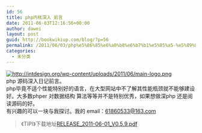 ```yaml
---
id: 56
title: php内核深入 前言
date: 2011-06-03T12:16:56+00:00
author: dawei
layout: post
guid: http://bookwikiup.com/blog/?p=56
permalink: /2011/06/03/php%e5%86%85%e6%a0%b8%e6%b7%b1%e5%85%a5-%e5%89%8d%e8%a8%80/
categories:
  - 未分类
---
```

[](http://intdesign.org/wp-content/uploads/2011/06/main-logo.png)<a href="http://intdesign.org/wp-content/uploads/2011/06/main-logo.png" target="_blank"><img id="" src="http://m1.img.libdd.com/farm3/d/2012/0306/12/DOWNLOADFAILAAAAAAAAAAAAAAAAAAAA_B500_900_200_80.PNG" alt="http://intdesign.org/wp-content/uploads/2011/06/main-logo.png" /></a>  
php 源码深入日记前言。  
php毕竟不适个性能特别好的语言，在大型网站中不了解其性能瓶颈就不能够建设好。大多数phper 对数据结构 算法等等并不是特别优秀，如果想做深php 还是阅读源码的好。  
有兴趣的可以一块与我探讨。我的 email：61860533@163.com
  


> 《TIPI》下载地址[RELEASE\_2011-06-01\_V0.5.9.pdf](http://www.php-internal.com/releases/RELEASE_2011-06-01_V0.5.9.pdf)</p>